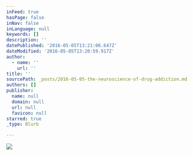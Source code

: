 ```yaml
---
inFeed: true
hasPage: false
inNav: false
inLanguage: null
keywords: []
description: ''
datePublished: '2016-05-05T13:21:06.647Z'
dateModified: '2016-05-05T13:20:59.917Z'
author:
  - name: ''
    url: ''
title: ''
sourcePath: _posts/2016-05-05-the-neuroscience-of-drug-addiction.md
authors: []
publisher:
  name: null
  domain: null
  url: null
  favicon: null
starred: true
_type: Blurb

---
```

![](https://the-grid-user-content.s3-us-west-2.amazonaws.com/02b2e1b8-4dca-44a4-8782-33857134dfe4.jpg)